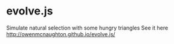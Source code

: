 # evolve.js
Simulate natural selection with some hungry triangles
See it here http://owenmcnaughton.github.io/evolve.js/
